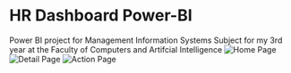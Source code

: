 # HR Dashboard Power-BI
Power BI project for Management Information Systems Subject for my 3rd year at the Faculty of Computers and Artifcial Intelligence
![Home Page](https://user-images.githubusercontent.com/66516413/169803828-ea09dafd-0fbd-45bc-8ef7-43911ff12627.png)
![Detail Page](https://user-images.githubusercontent.com/66516413/169803844-b34f0143-614b-4251-b0d8-5df2b2192318.png)
![Action Page](https://user-images.githubusercontent.com/66516413/169803886-02bfc633-f54d-4596-91fc-521730a0be77.png)

